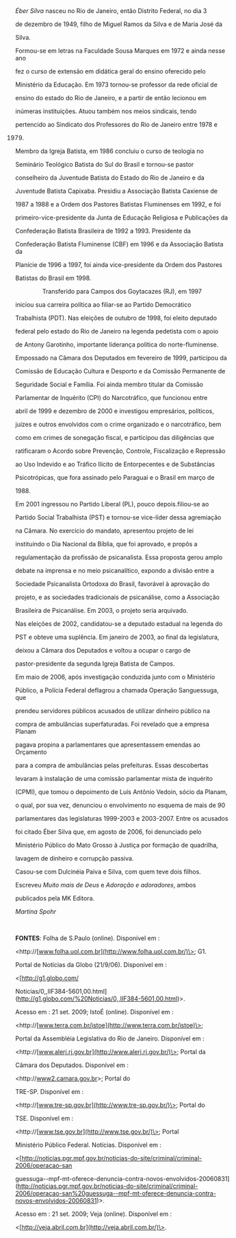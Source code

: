 

 



*Éber Silva* nasceu no Rio de Janeiro, então Distrito Federal, no dia 3

de dezembro de 1949, filho de Miguel Ramos da Silva e de Maria José da

Silva.



Formou-se em letras na Faculdade Sousa Marques em 1972 e ainda nesse ano

fez o curso de extensão em didática geral do ensino oferecido pelo

Ministério da Educação. Em 1973 tornou-se professor da rede oficial de

ensino do estado do Rio de Janeiro, e a partir de então lecionou em

inúmeras instituições. Atuou também nos meios sindicais, tendo

pertencido ao Sindicato dos Professores do Rio de Janeiro entre 1978 e

1979.



Membro da Igreja Batista, em 1986 concluiu o curso de teologia no

Seminário Teológico Batista do Sul do Brasil e tornou-se pastor

conselheiro da Juventude Batista do Estado do Rio de Janeiro e da

Juventude Batista Capixaba. Presidiu a Associação Batista Caxiense de

1987 a 1988 e a Ordem dos Pastores Batistas Fluminenses em 1992, e foi

primeiro-vice-presidente da Junta de Educação Religiosa e Publicações da

Confederação Batista Brasileira de 1992 a 1993. Presidente da

Confederação Batista Fluminense (CBF) em 1996 e da Associação Batista da

Planície de 1996 a 1997, foi ainda vice-presidente da Ordem dos Pastores

Batistas do Brasil em 1998.



                Transferido para Campos dos Goytacazes (RJ), em 1997

iniciou sua carreira política ao filiar-se ao Partido Democrático

Trabalhista (PDT). Nas eleições de outubro de 1998, foi eleito deputado

federal pelo estado do Rio de Janeiro na legenda pedetista com o apoio

de Antony Garotinho, importante liderança política do norte-fluminense.

Empossado na Câmara dos Deputados em fevereiro de 1999, participou da

Comissão de Educação Cultura e Desporto e da Comissão Permanente de

Seguridade Social e Família. Foi ainda membro titular da Comissão

Parlamentar de Inquérito (CPI) do Narcotráfico, que funcionou entre

abril de 1999 e dezembro de 2000 e investigou empresários, políticos,

juízes e outros envolvidos com o crime organizado e o narcotráfico, bem

como em crimes de sonegação fiscal, e participou das diligências que

ratificaram o Acordo sobre Prevenção, Controle, Fiscalização e Repressão

ao Uso Indevido e ao Tráfico Ilícito de Entorpecentes e de Substâncias

Psicotrópicas, que fora assinado pelo Paraguai e o Brasil em março de

1988. 



Em 2001 ingressou no Partido Liberal (PL), pouco depois.filiou-se ao

Partido Social Trabalhista (PST) e tornou-se vice-líder dessa agremiação

na Câmara. No exercício do mandato, apresentou projeto de lei

instituindo o Dia Nacional da Bíblia, que foi aprovado, e propôs a

regulamentação da profissão de psicanalista. Essa proposta gerou amplo

debate na imprensa e no meio psicanalítico, expondo a divisão entre a

Sociedade Psicanalista Ortodoxa do Brasil, favorável à aprovação do

projeto, e as sociedades tradicionais de psicanálise, como a Associação

Brasileira de Psicanálise. Em 2003, o projeto seria arquivado.



Nas eleições de 2002, candidatou-se a deputado estadual na legenda do

PST e obteve uma suplência. Em janeiro de 2003, ao final da legislatura,

deixou a Câmara dos Deputados e voltou a ocupar o cargo de

pastor-presidente da segunda Igreja Batista de Campos.



Em maio de 2006, após investigação conduzida junto com o Ministério

Público, a Polícia Federal deflagrou a chamada Operação Sanguessuga, que

prendeu servidores públicos acusados de utilizar dinheiro público na

compra de ambulâncias superfaturadas. Foi revelado que a empresa Planam

pagava propina a parlamentares que apresentassem emendas ao Orçamento

para a compra de ambulâncias pelas prefeituras. Essas descobertas

levaram à instalação de uma comissão parlamentar mista de inquérito

(CPMI), que tomou o depoimento de Luís Antônio Vedoin, sócio da Planam,

o qual, por sua vez, denunciou o envolvimento no esquema de mais de 90

parlamentares das legislaturas 1999-2003 e 2003-2007. Entre os acusados

foi citado Éber Silva que, em agosto de 2006, foi denunciado pelo

Ministério Público do Mato Grosso à Justiça por formação de quadrilha,

lavagem de dinheiro e corrupção passiva.



Casou-se com Dulcinéia Paiva e Silva, com quem teve dois filhos.



Escreveu *Muito mais de Deus* e *Adoração e adoradores*, ambos

publicados pela MK Editora.



*Martina Spohr*



 



**FONTES**: Folha de S.Paulo (online). Disponível em :

\<http://[www.folha.uol.com.br](http://www.folha.uol.com.br/)\>; G1.

Portal de Notícias da Globo (21/9/06). Disponível em :

\<[http://g1.globo.com/

Noticias/0,,IIF384-5601,00.html](http://g1.globo.com/%20Noticias/0,,IIF384-5601,00.html)\>.

Acesso em : 21 set. 2009; IstoÉ (online). Disponível em :

\<http://[www.terra.com.br/istoe](http://www.terra.com.br/istoe)\>;

Portal da Assembléia Legislativa do Rio de Janeiro. Disponível em :

\<http://[www.alerj.rj.gov.br](http://www.alerj.rj.gov.br/)\>; Portal da

Câmara dos Deputados. Disponível em :

\<http://[www2.camara.gov.br](http://www.camara.gov.br/)\>; Portal do

TRE-SP. Disponível em :

\<http://[www.tre-sp.gov.br](http://www.tre-sp.gov.br/)\>; Portal do

TSE. Disponível em :

\<http://[](http://)[www.tse.gov.br](http://www.tse.gov.br/)\>; Portal

Ministério Público Federal. Notícias. Disponível em :

\<[http://noticias.pgr.mpf.gov.br/noticias-do-site/criminal/criminal-2006/operacao-san

guessuga--mpf-mt-oferece-denuncia-contra-novos-envolvidos-20060831](http://noticias.pgr.mpf.gov.br/noticias-do-site/criminal/criminal-2006/operacao-san%20guessuga--mpf-mt-oferece-denuncia-contra-novos-envolvidos-20060831)\>.

Acesso em : 21 set. 2009; Veja (online). Disponível em :

\<[http://veja.abril.com.br](http://veja.abril.com.br/)\>.



 



 



 



 



 



 



 



 



 

